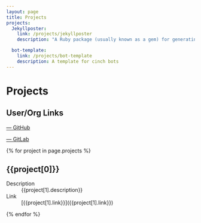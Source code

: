 ```yaml
---
layout: page
title: Projects
projects:
  Jekyllposter:
    link: /projects/jekyllposter
    description: "A Ruby package (usually known as a gem) for generating jekyll posts and pages, as well as drafts."

  bot-template:
    link: /projects/bot-template
    description: A template for cinch bots
---
```

# Projects

## User/Org Links

<a href="https://github.com/IotaSpencer"><span><i class="fab fa-github-square fa-2x"></i> &mdash; GitHub</span>
</a>

<a href="https://gitlab.com/IotaSpencer">
<span color="orange">
<i class="fab fa-gitlab fa-2x"></i>
</span> &mdash; GitLab
</a>

{% for project in page.projects %}

## {{project[0]}}



<dl>
  <dt>Description</dt>
  <dd>{{project[1].description}}</dd>
  <dt>Link</dt>
  <dd>[{{project[1].link}}]({{project[1].link}})</dd>

</dl>
{% endfor %}